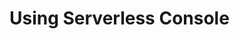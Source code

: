 <!--
title: Using Serveless Console
menuText: Using Serveless Console
description: A guide to using serverless console
menuOrder: 6
-->

# Using Serverless Console
